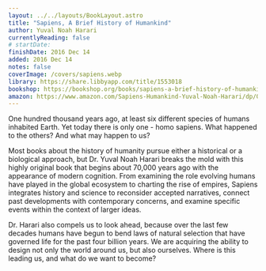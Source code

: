 ```yaml
---
layout: ../../layouts/BookLayout.astro
title: "Sapiens, A Brief History of Humankind"
author: Yuval Noah Harari
currentlyReading: false
# startDate:
finishDate: 2016 Dec 14
added: 2016 Dec 14
notes: false
coverImage: /covers/sapiens.webp
library: https://share.libbyapp.com/title/1553018
bookshop: https://bookshop.org/books/sapiens-a-brief-history-of-humankind-9781467601573/9780062316110
amazon: https://www.amazon.com/Sapiens-Humankind-Yuval-Noah-Harari/dp/0062316095
---
```


One hundred thousand years ago, at least six different species of humans inhabited Earth. Yet today there is only one - homo sapiens. What happened to the others? And what may happen to us?

Most books about the history of humanity pursue either a historical or a biological approach, but Dr. Yuval Noah Harari breaks the mold with this highly original book that begins about 70,000 years ago with the appearance of modern cognition. From examining the role evolving humans have played in the global ecosystem to charting the rise of empires, Sapiens integrates history and science to reconsider accepted narratives, connect past developments with contemporary concerns, and examine specific events within the context of larger ideas.

Dr. Harari also compels us to look ahead, because over the last few decades humans have begun to bend laws of natural selection that have governed life for the past four billion years. We are acquiring the ability to design not only the world around us, but also ourselves. Where is this leading us, and what do we want to become?

<!-- ### Notes & Highlights -->

